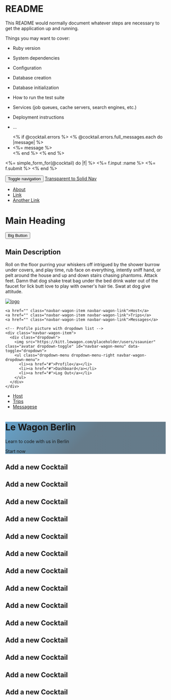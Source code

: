 # README

This README would normally document whatever steps are necessary to get the
application up and running.

Things you may want to cover:

* Ruby version

* System dependencies

* Configuration

* Database creation

* Database initialization

* How to run the test suite

* Services (job queues, cache servers, search engines, etc.)

* Deployment instructions

* ...

<!-- add this backk to the new page -->

<ul class="alerts">
  <% if @cocktail.errors %>
    <% @cocktail.errors.full_messages.each do |message| %>
    <li><%= message %></li>
    <% end %>
  <% end %>
</ul>


<%= simple_form_for(@cocktail) do |f| %>
<%= f.input :name %>
<%= f.submit %>
<% end %>





<body>
<nav class="navbar navbar-default navbar-fixed-top">
      <div class="container">
        <div class="navbar-header">
          <button type="button" class="navbar-toggle collapsed" data-toggle="collapse" data-target="#navbar" aria-expanded="false" aria-controls="navbar">
            <span class="sr-only">Toggle navigation</span>
            <span class="icon-bar"></span>
            <span class="icon-bar"></span>
            <span class="icon-bar"></span>
          </button>
          <a class="navbar-brand" href="#">Transparent to Solid Nav</a>
        </div>
        <div id="navbar" class="collapse navbar-collapse">
          <ul class="nav navbar-nav navbar-right">
            <li><a href="#">About</a></li>
            <li><a href="#">Link</a></li>
            <li><a href="#">Another Link</a></li>
          </ul>
        </div><!--/.nav-collapse -->
      </div>
    </nav>

<div class="image">
   <h1 class="heading">Main Heading</h1>
   <p><button class="btn btn-large">Big Button</button></p>
</div>
<div class="about">
   <h2>Main Description</h2>
   <p>Roll on the floor purring your whiskers off intrigued by the shower burrow under covers, and play time, rub face on everything, intently sniff hand, or pelt around the house and up and down stairs chasing phantoms. Attack feet. Damn that dog shake treat bag under the bed drink water out of the faucet for lick butt love to play with owner's hair tie. Swat at dog give attitude.</p>
</div>

</body>













<div class="navbar-wagon">
  <!-- Logo -->
  <a href="/" class="navbar-wagon-brand">
    <img src="images/logo.png" alt="logo">
  </a>

  <!-- Right Navigation -->
  <div class="navbar-wagon-right hidden-xs hidden-sm">

    <a href="" class="navbar-wagon-item navbar-wagon-link">Host</a>
    <a href="" class="navbar-wagon-item navbar-wagon-link">Trips</a>
    <a href="" class="navbar-wagon-item navbar-wagon-link">Messages</a>

    <!-- Profile picture with dropdown list -->
    <div class="navbar-wagon-item">
      <div class="dropdown">
        <img src="https://kitt.lewagon.com/placeholder/users/ssaunier" class="avatar dropdown-toggle" id="navbar-wagon-menu" data-toggle="dropdown">
        <ul class="dropdown-menu dropdown-menu-right navbar-wagon-dropdown-menu">
          <li><a href="#">Profile</a></li>
          <li><a href="#">Dashboard</a></li>
          <li><a href="#">Log Out</a></li>
        </ul>
      </div>
    </div>
  </div>

  <!-- Dropdown appearing on mobile only -->
  <div class="navbar-wagon-item hidden-md hidden-lg">
    <div class="dropdown">
      <i class="fa fa-bars dropdown-toggle" data-toggle="dropdown"></i>
      <ul class="dropdown-menu dropdown-menu-right navbar-wagon-dropdown-menu">
        <li><a href="#">Host</a></li>
        <li><a href="#">Trips</a></li>
        <li><a href="#">Messagese</a></li>
      </ul>
    </div>
  </div>
</div>

<div class="banner" style="background-image: linear-gradient(-225deg, rgba(0,101,168,0.6) 0%, rgba(0,36,61,0.6) 50%), url('https://kitt.lewagon.com/placeholder/cities/berlin');">
  <div class="banner-content">
    <h1>Le Wagon Berlin</h1>
    <p>Learn to code with us in Berlin</p>
    <a class="btn btn-primary btn-lg">Start now</a>
  </div>
</div>

<!--  -->
<h2>Add a new Cocktail</h2>
<h2>Add a new Cocktail</h2>
<h2>Add a new Cocktail</h2>
<h2>Add a new Cocktail</h2>
<h2>Add a new Cocktail</h2>
<h2>Add a new Cocktail</h2>
<h2>Add a new Cocktail</h2>
<h2>Add a new Cocktail</h2>
<h2>Add a new Cocktail</h2>
<h2>Add a new Cocktail</h2>
<h2>Add a new Cocktail</h2>
<h2>Add a new Cocktail</h2>
<h2>Add a new Cocktail</h2>
<h2>Add a new Cocktail</h2>
